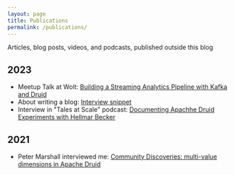 ```yaml
---
layout: page
title: Publications
permalink: /publications/
---
```


Articles, blog posts, videos, and podcasts, published outside this blog

## 2023

- Meetup Talk at Wolt: [Building a Streaming Analytics Pipeline with Kafka and Druid](https://www.youtube.com/watch?v=ZPhccig03Mg)
- About writing a blog: [Interview snippet](https://www.youtube.com/shorts/bXtuz7bITng)
- Interview in "Tales at Scale" podcast: [Documenting Apachhe Druid Experiments with Hellmar Becker](https://open.spotify.com/episode/1LhJzMGmX2rWKaAboOhnSx?si=0317dce3ac634bcf&nd=1)

## 2021

- Peter Marshall interviewed me: [Community Discoveries: multi-value dimensions in Apache Druid](https://imply.io/blog/community-discoveries-multi-value-dimensions-in-apache-druid/) 
